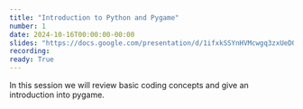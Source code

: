 ```yaml
---
title: "Introduction to Python and Pygame"
number: 1
date: 2024-10-16T00:00:00-00:00
slides: "https://docs.google.com/presentation/d/1ifxkSSYnHVMcwgq3zxUeDQRZOJuXLFW-dku2NxUcfYE/edit?usp=share_link"
recording:
ready: True
---
```


In this session we will review basic coding concepts and give an introduction into pygame.
